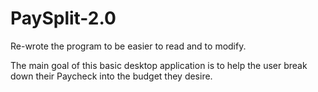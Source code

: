 # PaySplit-2.0

Re-wrote the program to be easier to read and to modify. 

The main goal of this basic desktop application is to help the user break down their Paycheck into the budget they desire.
